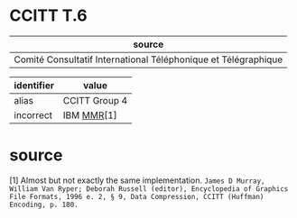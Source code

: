 # CCITT T.6

| source 
| -------
| Comité Consultatif International Téléphonique et Télégraphique

| identifier | value
| ----------| -----
| alias     | CCITT Group 4
| incorrect | IBM [MMR](../mmr/ibm.md)[1]

# source
[1] Almost but not exactly the same implementation. `James D Murray, William Van Ryper; Deborah Russell (editor), Encyclopedia of Graphics File Formats, 1996 e. 2, § 9, Data Compression, CCITT (Huffman) Encoding, p. 180.`
